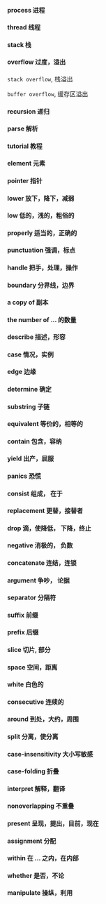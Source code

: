 #### process  进程

#### thread  线程

#### stack  栈

#### overflow  过度，溢出

`stack overflow`, 栈溢出

`buffer overflow`, 缓存区溢出

#### recursion  递归


#### parse  解析

#### tutorial   教程

#### element  元素

#### pointer  指针

#### lower  放下，降下，减弱

#### low  低的，浅的，粗俗的

#### properly  适当的，正确的

#### punctuation  强调，标点

#### handle  把手，处理，操作

#### boundary  分界线，边界

#### a copy of  副本

#### the number of  ... 的数量

#### describe  描述，形容

#### case  情况，实例

#### edge  边缘

#### determine  确定

#### substring  子链

#### equivalent  等价的，相等的

#### contain  包含，容纳

#### yield  出产，屈服

#### panics  恐慌

#### consist  组成， 在于

#### replacement  更替，接替者

#### drop  滴，使降低， 下降，终止

#### negative  消极的， 负数

#### concatenate  连结，连锁

#### argument  争吵， 论据

#### separator  分隔符

#### suffix  前缀

#### prefix  后缀

#### slice  切片, 部分

#### space  空间，距离

#### white  白色的

#### consecutive  连续的

#### around  到处，大约，周围

#### split  分离，使分离

#### case-insensitivity  大小写敏感

#### case-folding  折叠

#### interpret  解释，翻译

#### nonoverlapping  不重叠

#### present  呈现，提出，目前，现在

#### assignment  分配

#### within  在 ... 之内，在内部

#### whether  是否，不论

#### manipulate  操纵，利用


